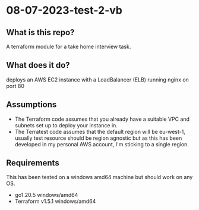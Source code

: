 # 08-07-2023-test-2-vb

## What is this repo?
A terraform module for a take home interview task.

## What does it do?
deploys an AWS EC2 instance with a LoadBalancer (ELB) running nginx on port 80

## Assumptions
* The Terraform code assumes that you already have a suitable VPC and subnets set up to deploy your instance in. 
* The Terratest code assumes that the default region will be eu-west-1, usually test resource should be region agnostic but as this has been developed in my personal AWS account, I'm sticking to a single region.


## Requirements
This has been tested on a windows amd64 machine but should work on any OS.
* go1.20.5 windows/amd64
* Terraform v1.5.1 windows/amd64
